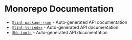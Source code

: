 # Monorepo Documentation

* [`@lint-package-json`](./lint-package-json/README.md) - Auto-generated API documentation
* [`@lint-ts-index`](./lint-ts-index/README.md) - Auto-generated API documentation
* [`@bb-tools`](./tools/README.md) - Auto-generated API documentation
